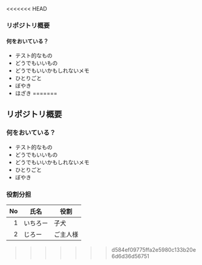 <<<<<<< HEAD
### リポジトリ概要

#### 何をおいている？
- テスト的なもの
- どうでもいいもの
- どうでもいいかもしれないメモ
- ひとりごと
- ぼやき
- ほざき
=======
## リポジトリ概要

### 何をおいている？

* テスト的なもの
* どうでもいいもの
* どうでもいいかもしれないメモ
* ひとりごと
* ぼやき

### 役割分担

|No|氏名|役割|
|--:|----|----|
|1|いちろー|子犬|
|2|じろー|ご主人様|
>>>>>>> d584ef09775ffa2e5980c133b20e6d6d36d56751
